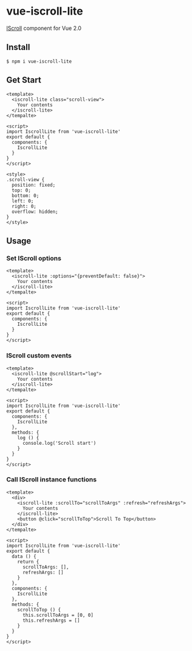 # vue-iscroll-lite

[IScroll](https://github.com/cubiq/iscroll) component for Vue 2.0

## Install

```
$ npm i vue-iscroll-lite
```

## Get Start

```vue
<template>
  <iscroll-lite class="scroll-view">
    Your contents
  </iscroll-lite>
</tempalte>

<script>
import IscrollLite from 'vue-iscroll-lite'
export default {
  components: {
    IscrollLite
  }
}
</script>

<style>
.scroll-view {
  position: fixed;
  top: 0;
  bottom: 0;
  left: 0;
  right: 0;
  overflow: hidden;
}
</style>
```

## Usage

### Set IScroll options

```vue
<template>
  <iscroll-lite :options="{preventDefault: false}">
    Your contents
  </iscroll-lite>
</tempalte>

<script>
import IscrollLite from 'vue-iscroll-lite'
export default {
  components: {
    IscrollLite
  }
}
</script>
```

### IScroll custom events

```vue
<template>
  <iscroll-lite @scrollStart="log">
    Your contents
  </iscroll-lite>
</tempalte>

<script>
import IscrollLite from 'vue-iscroll-lite'
export default {
  components: {
    IscrollLite
  },
  methods: {
    log () {
      console.log('Scroll start')
    }
  }
}
</script>
```

### Call IScroll instance functions

```vue
<template>
  <div>
    <iscroll-lite :scrollTo="scrollToArgs" :refresh="refreshArgs">
      Your contents
    </iscroll-lite>
    <button @click="scrollToTop">Scroll To Top</button>
  </div>
</tempalte>

<script>
import IscrollLite from 'vue-iscroll-lite'
export default {
  data () {
    return {
      scrollToArgs: [],
      refreshArgs: []
    }
  },
  components: {
    IscrollLite
  },
  methods: {
    scrollToTop () {
      this.scrollToArgs = [0, 0]
      this.refreshArgs = []
    }
  }
}
</script>
```
